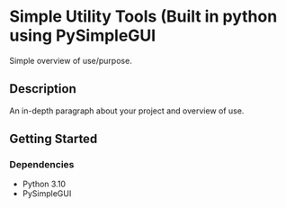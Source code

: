 # Simple Utility Tools (Built in python using PySimpleGUI 

Simple overview of use/purpose.

## Description

An in-depth paragraph about your project and overview of use.

## Getting Started

### Dependencies

* Python 3.10
* PySimpleGUI
